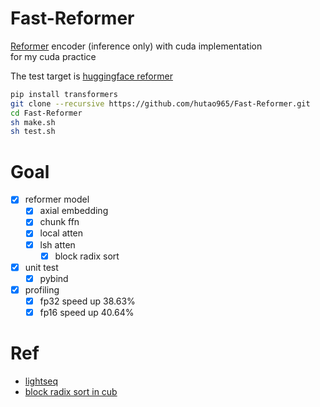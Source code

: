 # Fast-Reformer
[Reformer](https://arxiv.org/abs/2001.04451) encoder (inference only) with cuda implementation  
for my cuda practice  
  
The test target is [huggingface reformer](https://github.com/huggingface/transformers/blob/main/src/transformers/models/reformer/modeling_reformer.py)  
  
```bash
pip install transformers
git clone --recursive https://github.com/hutao965/Fast-Reformer.git
cd Fast-Reformer
sh make.sh
sh test.sh
```

# Goal
- [x] reformer model
  - [x] axial embedding
  - [x] chunk ffn
  - [x] local atten
  - [x] lsh atten
    - [x] block radix sort
- [x] unit test
  - [x] pybind
- [x] profiling
  - [x] fp32 speed up 38.63%
  - [x] fp16 speed up 40.64%

# Ref
- [lightseq](https://github.com/bytedance/lightseq)
- [block radix sort in cub](https://github.com/NVIDIA/cub/blob/main/cub/block/block_radix_sort.cuh)

